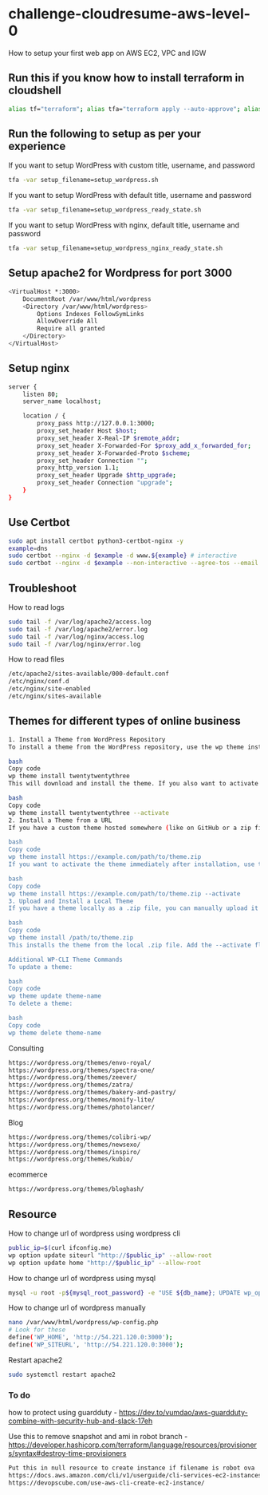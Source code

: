 # challenge-cloudresume-aws-level-0
How to setup your first web app on AWS EC2, VPC and IGW
## Run this if you know how to install terraform in cloudshell
```bash
alias tf="terraform"; alias tfa="terraform apply --auto-approve"; alias tfd="terraform destroy --auto-approve"; alias tfm="terraform init; terraform fmt; terraform validate; terraform plan"; sudo yum install -y yum-utils shadow-utils; sudo yum-config-manager --add-repo https://rpm.releases.hashicorp.com/AmazonLinux/hashicorp.repo; sudo yum -y install terraform; terraform init
```
## Run the following to setup as per your experience
If you want to setup WordPress with custom title, username, and password
```bash
tfa -var setup_filename=setup_wordpress.sh
```
If you want to setup WordPress with default title, username and password
```bash
tfa -var setup_filename=setup_wordpress_ready_state.sh
```
If you want to setup WordPress with nginx, default title, username and password
```bash
tfa -var setup_filename=setup_wordpress_nginx_ready_state.sh
```
## Setup apache2 for Wordpress for port 3000
```bash
<VirtualHost *:3000>
    DocumentRoot /var/www/html/wordpress
    <Directory /var/www/html/wordpress>
        Options Indexes FollowSymLinks
        AllowOverride All
        Require all granted
    </Directory>
</VirtualHost>
```
## Setup nginx
```bash
server {
    listen 80;
    server_name localhost;

    location / {
        proxy_pass http://127.0.0.1:3000;
        proxy_set_header Host $host;
        proxy_set_header X-Real-IP $remote_addr;
        proxy_set_header X-Forwarded-For $proxy_add_x_forwarded_for;
        proxy_set_header X-Forwarded-Proto $scheme;
        proxy_set_header Connection "";
        proxy_http_version 1.1;
        proxy_set_header Upgrade $http_upgrade;
        proxy_set_header Connection "upgrade";
    }
}
```
## Use Certbot
```bash
sudo apt install certbot python3-certbot-nginx -y
example=dns
sudo certbot --nginx -d $example -d www.${example} # interactive
sudo certbot --nginx -d $example --non-interactive --agree-tos --email your-email@${example} # non interactive
```
## Troubleshoot
How to read logs
```bash
sudo tail -f /var/log/apache2/access.log
sudo tail -f /var/log/apache2/error.log
sudo tail -f /var/log/nginx/access.log
sudo tail -f /var/log/nginx/error.log
```
How to read files
```bash
/etc/apache2/sites-available/000-default.conf
/etc/nginx/conf.d
/etc/nginx/site-enabled
/etc/nginx/sites-available
```
## Themes for different types of online business
```bash
1. Install a Theme from WordPress Repository
To install a theme from the WordPress repository, use the wp theme install command. For example, to install the Twenty Twenty-Three theme:

bash
Copy code
wp theme install twentytwentythree
This will download and install the theme. If you also want to activate it immediately, add the --activate flag:

bash
Copy code
wp theme install twentytwentythree --activate
2. Install a Theme from a URL
If you have a custom theme hosted somewhere (like on GitHub or a zip file on another server), you can install it from a URL. Here's an example:

bash
Copy code
wp theme install https://example.com/path/to/theme.zip
If you want to activate the theme immediately after installation, use the --activate flag:

bash
Copy code
wp theme install https://example.com/path/to/theme.zip --activate
3. Upload and Install a Local Theme
If you have a theme locally as a .zip file, you can manually upload it using the command:

bash
Copy code
wp theme install /path/to/theme.zip
This installs the theme from the local .zip file. Add the --activate flag if you want to activate it upon installation.

Additional WP-CLI Theme Commands
To update a theme:

bash
Copy code
wp theme update theme-name
To delete a theme:

bash
Copy code
wp theme delete theme-name
```

Consulting
```bash
https://wordpress.org/themes/envo-royal/
https://wordpress.org/themes/spectra-one/
https://wordpress.org/themes/zeever/
https://wordpress.org/themes/zatra/
https://wordpress.org/themes/bakery-and-pastry/
https://wordpress.org/themes/monify-lite/
https://wordpress.org/themes/photolancer/
```
Blog
```bash
https://wordpress.org/themes/colibri-wp/
https://wordpress.org/themes/newsexo/
https://wordpress.org/themes/inspiro/
https://wordpress.org/themes/kubio/

```
ecommerce
```bash
https://wordpress.org/themes/bloghash/
```

## Resource
How to change url of wordpress using wordpress cli
```bash
public_ip=$(curl ifconfig.me)
wp option update siteurl "http://$public_ip" --allow-root
wp option update home "http://$public_ip" --allow-root
```
How to change url of wordpress using mysql
```bash
mysql -u root -p${mysql_root_password} -e "USE ${db_name}; UPDATE wp_options SET option_value='http://${public_ip}' WHERE option_name='siteurl' OR option_name='home';"
```
How to change url of wordpress manually
```bash
nano /var/www/html/wordpress/wp-config.php
# Look for these
define('WP_HOME', 'http://54.221.120.0:3000');
define('WP_SITEURL', 'http://54.221.120.0:3000');
```
Restart apache2
```bash
sudo systemctl restart apache2
```
### To do
how to protect using guardduty - https://dev.to/vumdao/aws-guardduty-combine-with-security-hub-and-slack-17eh

Use this to remove snapshot and ami in robot branch - https://developer.hashicorp.com/terraform/language/resources/provisioners/syntax#destroy-time-provisioners
```bash
Put this in null resource to create instance if filename is robot ova
https://docs.aws.amazon.com/cli/v1/userguide/cli-services-ec2-instances.html
https://devopscube.com/use-aws-cli-create-ec2-instance/
```


